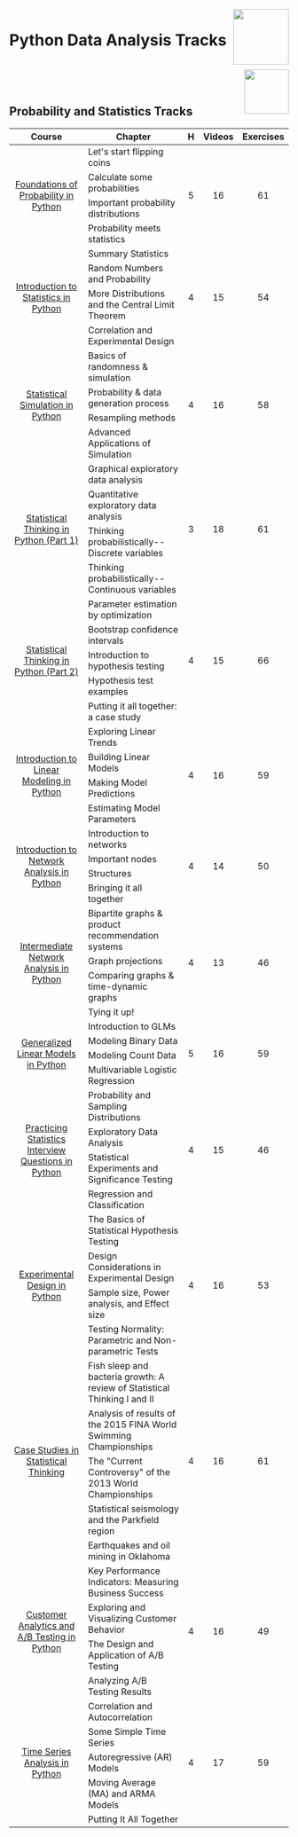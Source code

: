 <img align="right" width="100" src="https://github.com/cs-MohamedAyman/DataCamp-Tracks/blob/master/org-logos/datacamp.jpg">

# Python Data Analysis Tracks

<br>
<img align="right" width="80" height="80" src="https://github.com/cs-MohamedAyman/DataCamp-Tracks/blob/master/org-logos/python.jpg">
<br><br>

## Probability and Statistics Tracks

<table>
    <thead>
        <tr>
            <th width="40%">Course</th>
            <th width="60%">Chapter</th>
            <th>H</th>
            <th>Videos</th>
            <th>Exercises</th>
        </tr>
    </thead>
    <tbody>
            <tr>
                <td rowspan=4 align=center>
<a href="https://learn.datacamp.com/courses/foundations-of-probability-in-python">Foundations of Probability in Python</a><br>
                <td align="left">Let's start flipping coins</td>
                <td rowspan=4 align="center">5</td>
                <td rowspan=4 align="center">16</td>
                <td rowspan=4 align="center">61</td>
                </td>
            </tr>
            <tr>
                <td align="left">Calculate some probabilities</td>
            </tr>
            <tr>
                <td align="left">Important probability distributions</td>
            </tr>
            <tr>
                <td align="left">Probability meets statistics</td>
            </tr>
            <tr>
                <td rowspan=4 align=center>
<a href="https://learn.datacamp.com/courses/introduction-to-statistics-in-python">Introduction to Statistics in Python</a><br>
                <td align="left">Summary Statistics</td>
                <td rowspan=4 align="center">4</td>
                <td rowspan=4 align="center">15</td>
                <td rowspan=4 align="center">54</td>
                </td>
            </tr>
            <tr>
                <td align="left">Random Numbers and Probability</td>
            </tr>
            <tr>
                <td align="left">More Distributions and the Central Limit Theorem</td>
            </tr>
            <tr>
                <td align="left">Correlation and Experimental Design</td>
            </tr>
            <tr>
                <td rowspan=4 align=center>
<a href="https://learn.datacamp.com/courses/statistical-simulation-in-python">Statistical Simulation in Python</a><br>
                <td align="left">Basics of randomness & simulation</td>
                <td rowspan=4 align="center">4</td>
                <td rowspan=4 align="center">16</td>
                <td rowspan=4 align="center">58</td>
                </td>
            </tr>
            <tr>
                <td align="left">Probability & data generation process</td>
            </tr>
            <tr>
                <td align="left">Resampling methods</td>
            </tr>
            <tr>
                <td align="left">Advanced Applications of Simulation</td>
            </tr>
            <tr>
                <td rowspan=4 align=center>
<a href="https://learn.datacamp.com/courses/statistical-thinking-in-python-part-1">Statistical Thinking in Python (Part 1)</a><br>
                <td align="left">Graphical exploratory data analysis</td>
                <td rowspan=4 align="center">3</td>
                <td rowspan=4 align="center">18</td>
                <td rowspan=4 align="center">61</td>
                </td>
            </tr>
            <tr>
                <td align="left">Quantitative exploratory data analysis</td>
            </tr>
            <tr>
                <td align="left">Thinking probabilistically-- Discrete variables</td>
            </tr>
            <tr>
                <td align="left">Thinking probabilistically-- Continuous variables</td>
            </tr>
            <tr>
                <td rowspan=5 align=center>
<a href="https://learn.datacamp.com/courses/statistical-thinking-in-python-part-2">Statistical Thinking in Python (Part 2)</a><br>
                <td align="left">Parameter estimation by optimization</td>
                <td rowspan=5 align="center">4</td>
                <td rowspan=5 align="center">15</td>
                <td rowspan=5 align="center">66</td>
                </td>
            </tr>
            <tr>
                <td align="left">Bootstrap confidence intervals</td>
            </tr>
            <tr>
                <td align="left">Introduction to hypothesis testing</td>
            </tr>
            <tr>
                <td align="left">Hypothesis test examples</td>
            </tr>
            <tr>
                <td align="left">Putting it all together: a case study</td>
            </tr>
            <tr>
                <td rowspan=4 align=center>
<a href="https://learn.datacamp.com/courses/introduction-to-linear-modeling-in-python">Introduction to Linear Modeling in Python</a><br>
                <td align="left">Exploring Linear Trends</td>
                <td rowspan=4 align="center">4</td>
                <td rowspan=4 align="center">16</td>
                <td rowspan=4 align="center">59</td>
                </td>
            </tr>
            <tr>
                <td align="left">Building Linear Models</td>
            </tr>
            <tr>
                <td align="left">Making Model Predictions</td>
            </tr>
            <tr>
                <td align="left">Estimating Model Parameters</td>
            </tr>
            <tr>
                <td rowspan=4 align=center>
<a href="https://learn.datacamp.com/courses/introduction-to-network-analysis-in-python">Introduction to Network Analysis in Python</a><br>
                <td align="left">Introduction to networks</td>
                <td rowspan=4 align="center">4</td>
                <td rowspan=4 align="center">14</td>
                <td rowspan=4 align="center">50</td>
                </td>
            </tr>
            <tr>
                <td align="left">Important nodes</td>
            </tr>
            <tr>
                <td align="left">Structures</td>
            </tr>
            <tr>
                <td align="left">Bringing it all together</td>
            </tr>
            <tr>
                <td rowspan=4 align=center>
<a href="https://learn.datacamp.com/courses/intermediate-network-analysis-in-python">Intermediate Network Analysis in Python</a><br>
                <td align="left">Bipartite graphs & product recommendation systems</td>
                <td rowspan=4 align="center">4</td>
                <td rowspan=4 align="center">13</td>
                <td rowspan=4 align="center">46</td>
                </td>
            </tr>
            <tr>
                <td align="left">Graph projections</td>
            </tr>
            <tr>
                <td align="left">Comparing graphs & time-dynamic graphs</td>
            </tr>
            <tr>
                <td align="left">Tying it up!</td>
            </tr>
            <tr>
                <td rowspan=4 align=center>
<a href="https://learn.datacamp.com/courses/generalized-linear-models-in-python">Generalized Linear Models in Python</a><br>
                <td align="left">Introduction to GLMs</td>
                <td rowspan=4 align="center">5</td>
                <td rowspan=4 align="center">16</td>
                <td rowspan=4 align="center">59</td>
                </td>
            </tr>
            <tr>
                <td align="left">Modeling Binary Data</td>
            </tr>
            <tr>
                <td align="left">Modeling Count Data</td>
            </tr>
            <tr>
                <td align="left">Multivariable Logistic Regression</td>
            </tr>
            <tr>
                <td rowspan=4 align=center>
<a href="https://learn.datacamp.com/courses/practicing-statistics-interview-questions-in-python">Practicing Statistics Interview Questions in Python</a><br>
                <td align="left">Probability and Sampling Distributions</td>
                <td rowspan=4 align="center">4</td>
                <td rowspan=4 align="center">15</td>
                <td rowspan=4 align="center">46</td>
                </td>
            </tr>
            <tr>
                <td align="left">Exploratory Data Analysis</td>
            </tr>
            <tr>
                <td align="left">Statistical Experiments and Significance Testing</td>
            </tr>
            <tr>
                <td align="left">Regression and Classification</td>
            </tr>
            <tr>
                <td rowspan=4 align=center>
<a href="https://learn.datacamp.com/courses/experimental-design-in-python">Experimental Design in Python</a><br>
                <td align="left">The Basics of Statistical Hypothesis Testing</td>
                <td rowspan=4 align="center">4</td>
                <td rowspan=4 align="center">16</td>
                <td rowspan=4 align="center">53</td>
                </td>
            </tr>
            <tr>
                <td align="left">Design Considerations in Experimental Design</td>
            </tr>
            <tr>
                <td align="left">Sample size, Power analysis, and Effect size</td>
            </tr>
            <tr>
                <td align="left">Testing Normality: Parametric and Non-parametric Tests</td>
            </tr>
            <tr>
                <td rowspan=5 align=center>
<a href="https://learn.datacamp.com/courses/case-studies-in-statistical-thinking">Case Studies in Statistical Thinking</a><br>
                <td align="left">Fish sleep and bacteria growth: A review of Statistical Thinking I and II</td>
                <td rowspan=5 align="center">4</td>
                <td rowspan=5 align="center">16</td>
                <td rowspan=5 align="center">61</td>
                </td>
            </tr>
            <tr>
                <td align="left">Analysis of results of the 2015 FINA World Swimming Championships</td>
            </tr>
            <tr>
                <td align="left">The "Current Controversy" of the 2013 World Championships</td>
            </tr>
            <tr>
                <td align="left">Statistical seismology and the Parkfield region</td>
            </tr>
            <tr>
                <td align="left">Earthquakes and oil mining in Oklahoma</td>
            </tr>
            <tr>
                <td rowspan=4 align=center>
<a href="https://learn.datacamp.com/courses/customer-analytics-and-ab-testing-in-python">Customer Analytics and A/B Testing in Python</a><br>
                <td align="left">Key Performance Indicators: Measuring Business Success</td>
                <td rowspan=4 align="center">4</td>
                <td rowspan=4 align="center">16</td>
                <td rowspan=4 align="center">49</td>
                </td>
            </tr>
            <tr>
                <td align="left">Exploring and Visualizing Customer Behavior</td>
            </tr>
            <tr>
                <td align="left">The Design and Application of A/B Testing</td>
            </tr>
            <tr>
                <td align="left">Analyzing A/B Testing Results</td>
            </tr>
            <tr>
                <td rowspan=5 align=center>
<a href="https://learn.datacamp.com/courses/time-series-analysis-in-python">Time Series Analysis in Python</a><br>
                <td align="left">Correlation and Autocorrelation</td>
                <td rowspan=5 align="center">4</td>
                <td rowspan=5 align="center">17</td>
                <td rowspan=5 align="center">59</td>
                </td>
            </tr>
            <tr>
                <td align="left">Some Simple Time Series</td>
            </tr>
            <tr>
                <td align="left">Autoregressive (AR) Models</td>
            </tr>
            <tr>
                <td align="left">Moving Average (MA) and ARMA Models</td>
            </tr>
            <tr>
                <td align="left">Putting It All Together</td>
            </tr>
    </tbody>
</table>
